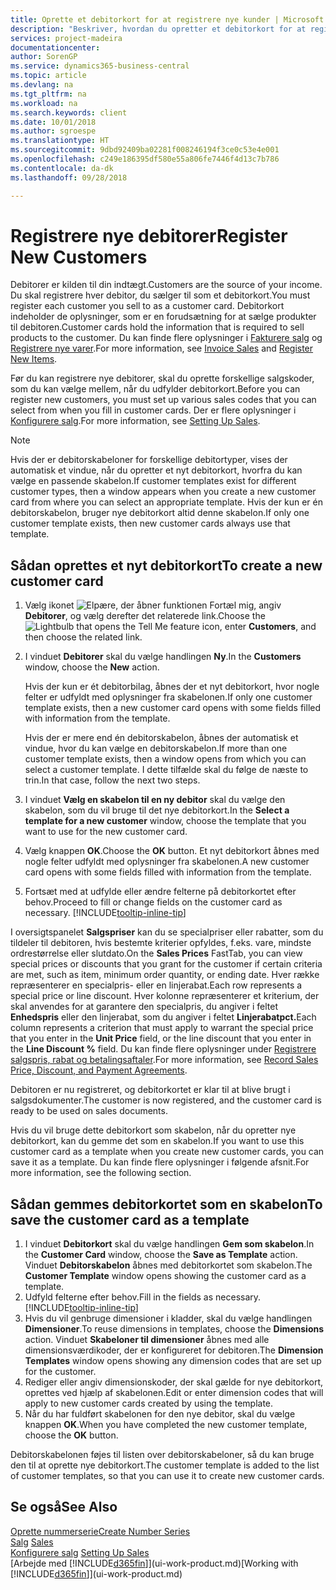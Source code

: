 ```yaml
---
title: Oprette et debitorkort for at registrere nye kunder | Microsoft Docs
description: "Beskriver, hvordan du opretter et debitorkort for at registrere oplysninger om hver ny kunde, du sælger til."
services: project-madeira
documentationcenter: 
author: SorenGP
ms.service: dynamics365-business-central
ms.topic: article
ms.devlang: na
ms.tgt_pltfrm: na
ms.workload: na
ms.search.keywords: client
ms.date: 10/01/2018
ms.author: sgroespe
ms.translationtype: HT
ms.sourcegitcommit: 9dbd92409ba02281f008246194f3ce0c53e4e001
ms.openlocfilehash: c249e186395df580e55a806fe7446f4d13c7b786
ms.contentlocale: da-dk
ms.lasthandoff: 09/28/2018

---
```

# <a name="register-new-customers"></a><span data-ttu-id="ccb5c-103">Registrere nye debitorer</span><span class="sxs-lookup"><span data-stu-id="ccb5c-103">Register New Customers</span></span>
<span data-ttu-id="ccb5c-104">Debitorer er kilden til din indtægt.</span><span class="sxs-lookup"><span data-stu-id="ccb5c-104">Customers are the source of your income.</span></span> <span data-ttu-id="ccb5c-105">Du skal registrere hver debitor, du sælger til som et debitorkort.</span><span class="sxs-lookup"><span data-stu-id="ccb5c-105">You must register each customer you sell to as a customer card.</span></span> <span data-ttu-id="ccb5c-106">Debitorkort indeholder de oplysninger, som er en forudsætning for at sælge produkter til debitoren.</span><span class="sxs-lookup"><span data-stu-id="ccb5c-106">Customer cards hold the information that is required to sell products to the customer.</span></span> <span data-ttu-id="ccb5c-107">Du kan finde flere oplysninger i [Fakturere salg](sales-how-invoice-sales.md) og [Registrere nye varer](inventory-how-register-new-items.md).</span><span class="sxs-lookup"><span data-stu-id="ccb5c-107">For more information, see [Invoice Sales](sales-how-invoice-sales.md) and [Register New Items](inventory-how-register-new-items.md).</span></span>  

<span data-ttu-id="ccb5c-108">Før du kan registrere nye debitorer, skal du oprette forskellige salgskoder, som du kan vælge mellem, når du udfylder debitorkort.</span><span class="sxs-lookup"><span data-stu-id="ccb5c-108">Before you can register new customers, you must set up various sales codes that you can select from when you fill in customer cards.</span></span> <span data-ttu-id="ccb5c-109">Der er flere oplysninger i [Konfigurere salg](sales-setup-sales.md).</span><span class="sxs-lookup"><span data-stu-id="ccb5c-109">For more information, see [Setting Up Sales](sales-setup-sales.md).</span></span>

> [!NOTE]  
>   <span data-ttu-id="ccb5c-110">Hvis der er debitorskabeloner for forskellige debitortyper, vises der automatisk et vindue, når du opretter et nyt debitorkort, hvorfra du kan vælge en passende skabelon.</span><span class="sxs-lookup"><span data-stu-id="ccb5c-110">If customer templates exist for different customer types, then a window appears when you create a new customer card from where you can select an appropriate template.</span></span> <span data-ttu-id="ccb5c-111">Hvis der kun er én debitorskabelon, bruger nye debitorkort altid denne skabelon.</span><span class="sxs-lookup"><span data-stu-id="ccb5c-111">If only one customer template exists, then new customer cards always use that template.</span></span>

## <a name="to-create-a-new-customer-card"></a><span data-ttu-id="ccb5c-112">Sådan oprettes et nyt debitorkort</span><span class="sxs-lookup"><span data-stu-id="ccb5c-112">To create a new customer card</span></span>
1. <span data-ttu-id="ccb5c-113">Vælg ikonet ![Elpære, der åbner funktionen Fortæl mig](media/ui-search/search_small.png "Fortæl mig, hvad du vil foretage dig"), angiv **Debitorer**, og vælg derefter det relaterede link.</span><span class="sxs-lookup"><span data-stu-id="ccb5c-113">Choose the ![Lightbulb that opens the Tell Me feature](media/ui-search/search_small.png "Tell me what you want to do") icon, enter **Customers**, and then choose the related link.</span></span>  
2. <span data-ttu-id="ccb5c-114">I vinduet **Debitorer** skal du vælge handlingen **Ny**.</span><span class="sxs-lookup"><span data-stu-id="ccb5c-114">In the **Customers** window, choose the **New** action.</span></span>

    <span data-ttu-id="ccb5c-115">Hvis der kun er ét debitorbilag, åbnes der et nyt debitorkort, hvor nogle felter er udfyldt med oplysninger fra skabelonen.</span><span class="sxs-lookup"><span data-stu-id="ccb5c-115">If only one customer template exists, then a new customer card opens with some fields filled with information from the template.</span></span>

    <span data-ttu-id="ccb5c-116">Hvis der er mere end én debitorskabelon, åbnes der automatisk et vindue, hvor du kan vælge en debitorskabelon.</span><span class="sxs-lookup"><span data-stu-id="ccb5c-116">If more than one customer template exists, then a window opens from which you can select a customer template.</span></span> <span data-ttu-id="ccb5c-117">I dette tilfælde skal du følge de næste to trin.</span><span class="sxs-lookup"><span data-stu-id="ccb5c-117">In that case, follow the next two steps.</span></span>
3. <span data-ttu-id="ccb5c-118">I vinduet **Vælg en skabelon til en ny debitor** skal du vælge den skabelon, som du vil bruge til det nye debitorkort.</span><span class="sxs-lookup"><span data-stu-id="ccb5c-118">In the **Select a template for a new customer** window, choose the template that you want to use for the new customer card.</span></span>
4. <span data-ttu-id="ccb5c-119">Vælg knappen **OK**.</span><span class="sxs-lookup"><span data-stu-id="ccb5c-119">Choose the **OK** button.</span></span> <span data-ttu-id="ccb5c-120">Et nyt debitorkort åbnes med nogle felter udfyldt med oplysninger fra skabelonen.</span><span class="sxs-lookup"><span data-stu-id="ccb5c-120">A new customer card opens with some fields filled with information from the template.</span></span>  
5. <span data-ttu-id="ccb5c-121">Fortsæt med at udfylde eller ændre felterne på debitorkortet efter behov.</span><span class="sxs-lookup"><span data-stu-id="ccb5c-121">Proceed to fill or change fields on the customer card as necessary.</span></span> [!INCLUDE[tooltip-inline-tip](includes/tooltip-inline-tip_md.md)]

<span data-ttu-id="ccb5c-122">I oversigtspanelet **Salgspriser** kan du se specialpriser eller rabatter, som du tildeler til debitoren, hvis bestemte kriterier opfyldes, f.eks. vare, mindste ordrestørrelse eller slutdato.</span><span class="sxs-lookup"><span data-stu-id="ccb5c-122">On the **Sales Prices** FastTab, you can view special prices or discounts that you grant for the customer if certain criteria are met, such as item, minimum order quantity, or ending date.</span></span> <span data-ttu-id="ccb5c-123">Hver række repræsenterer en specialpris- eller en linjerabat.</span><span class="sxs-lookup"><span data-stu-id="ccb5c-123">Each row represents a special price or line discount.</span></span> <span data-ttu-id="ccb5c-124">Hver kolonne repræsenterer et kriterium, der skal anvendes for at garantere den specialpris, du angiver i feltet **Enhedspris** eller den linjerabat, som du angiver i feltet **Linjerabatpct.**</span><span class="sxs-lookup"><span data-stu-id="ccb5c-124">Each column represents a criterion that must apply to warrant the special price that you enter in the **Unit Price** field, or the line discount that you enter in the **Line Discount %** field.</span></span> <span data-ttu-id="ccb5c-125">Du kan finde flere oplysninger under [Registrere salgspris, rabat og betalingsaftaler](sales-how-record-sales-price-discount-payment-agreements.md).</span><span class="sxs-lookup"><span data-stu-id="ccb5c-125">For more information, see [Record Sales Price, Discount, and Payment Agreements](sales-how-record-sales-price-discount-payment-agreements.md).</span></span>

<span data-ttu-id="ccb5c-126">Debitoren er nu registreret, og debitorkortet er klar til at blive brugt i salgsdokumenter.</span><span class="sxs-lookup"><span data-stu-id="ccb5c-126">The customer is now registered, and the customer card is ready to be used on sales documents.</span></span>

<span data-ttu-id="ccb5c-127">Hvis du vil bruge dette debitorkort som skabelon, når du opretter nye debitorkort, kan du gemme det som en skabelon.</span><span class="sxs-lookup"><span data-stu-id="ccb5c-127">If you want to use this customer card as a template when you create new customer cards, you can save it as a template.</span></span> <span data-ttu-id="ccb5c-128">Du kan finde flere oplysninger i følgende afsnit.</span><span class="sxs-lookup"><span data-stu-id="ccb5c-128">For more information, see the following section.</span></span>

## <a name="to-save-the-customer-card-as-a-template"></a><span data-ttu-id="ccb5c-129">Sådan gemmes debitorkortet som en skabelon</span><span class="sxs-lookup"><span data-stu-id="ccb5c-129">To save the customer card as a template</span></span>
1. <span data-ttu-id="ccb5c-130">I vinduet **Debitorkort** skal du vælge handlingen **Gem som skabelon**.</span><span class="sxs-lookup"><span data-stu-id="ccb5c-130">In the **Customer Card** window, choose the **Save as Template** action.</span></span> <span data-ttu-id="ccb5c-131">Vinduet **Debitorskabelon** åbnes med debitorkortet som skabelon.</span><span class="sxs-lookup"><span data-stu-id="ccb5c-131">The **Customer Template** window opens showing the customer card as a template.</span></span>
2. <span data-ttu-id="ccb5c-132">Udfyld felterne efter behov.</span><span class="sxs-lookup"><span data-stu-id="ccb5c-132">Fill in the fields as necessary.</span></span> [!INCLUDE[tooltip-inline-tip](includes/tooltip-inline-tip_md.md)]
3. <span data-ttu-id="ccb5c-133">Hvis du vil genbruge dimensioner i kladder, skal du vælge handlingen **Dimensioner**.</span><span class="sxs-lookup"><span data-stu-id="ccb5c-133">To reuse dimensions in templates, choose the **Dimensions** action.</span></span> <span data-ttu-id="ccb5c-134">Vinduet **Skabeloner til dimensioner** åbnes med alle dimensionsværdikoder, der er konfigureret for debitoren.</span><span class="sxs-lookup"><span data-stu-id="ccb5c-134">The **Dimension Templates** window opens showing any dimension codes that are set up for the customer.</span></span>
4. <span data-ttu-id="ccb5c-135">Rediger eller angiv dimensionskoder, der skal gælde for nye debitorkort, oprettes ved hjælp af skabelonen.</span><span class="sxs-lookup"><span data-stu-id="ccb5c-135">Edit or enter dimension codes that will apply to new customer cards created by using the template.</span></span>  
5. <span data-ttu-id="ccb5c-136">Når du har fuldført skabelonen for den nye debitor, skal du vælge knappen **OK**.</span><span class="sxs-lookup"><span data-stu-id="ccb5c-136">When you have completed the new customer template, choose the **OK** button.</span></span>

<span data-ttu-id="ccb5c-137">Debitorskabelonen føjes til listen over debitorskabeloner, så du kan bruge den til at oprette nye debitorkort.</span><span class="sxs-lookup"><span data-stu-id="ccb5c-137">The customer template is added to the list of customer templates, so that you can use it to create new customer cards.</span></span>

## <a name="see-also"></a><span data-ttu-id="ccb5c-138">Se også</span><span class="sxs-lookup"><span data-stu-id="ccb5c-138">See Also</span></span>
[<span data-ttu-id="ccb5c-139">Oprette nummerserie</span><span class="sxs-lookup"><span data-stu-id="ccb5c-139">Create Number Series</span></span>](ui-create-number-series.md)  
<span data-ttu-id="ccb5c-140">[Salg](sales-manage-sales.md)  </span><span class="sxs-lookup"><span data-stu-id="ccb5c-140">[Sales](sales-manage-sales.md)  </span></span>  
<span data-ttu-id="ccb5c-141">[Konfigurere salg](sales-setup-sales.md)  </span><span class="sxs-lookup"><span data-stu-id="ccb5c-141">[Setting Up Sales](sales-setup-sales.md)  </span></span>  
<span data-ttu-id="ccb5c-142">[Arbejde med [!INCLUDE[d365fin](includes/d365fin_md.md)]](ui-work-product.md)</span><span class="sxs-lookup"><span data-stu-id="ccb5c-142">[Working with [!INCLUDE[d365fin](includes/d365fin_md.md)]](ui-work-product.md)</span></span>

